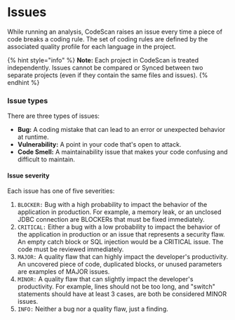 # Issues

While running an analysis, CodeScan raises an issue every time a piece of code breaks a coding rule. The set of coding rules are defined by the associated quality profile for each language in the project.

{% hint style="info" %}
**Note:** Each project in CodeScan is treated independently. Issues cannot be compared or Synced between two separate projects (even if they contain the same files and issues).
{% endhint %}

### Issue types <a href="#issue-types" id="issue-types"></a>

There are three types of issues:

* **Bug:** A coding mistake that can lead to an error or unexpected behavior at runtime.
* **Vulnerability:** A point in your code that's open to attack.
* **Code Smell:** A maintainability issue that makes your code confusing and difficult to maintain.

#### Issue severity <a href="#issue-severity" id="issue-severity"></a>

Each issue has one of five severities:

1. `BLOCKER:` Bug with a high probability to impact the behavior of the application in production. For example, a memory leak, or an unclosed JDBC connection are BLOCKERs that must be fixed immediately.
2. `CRITICAL:` Either a bug with a low probability to impact the behavior of the application in production or an issue that represents a security flaw. An empty catch block or SQL injection would be a CRITICAL issue. The code must be reviewed immediately.
3. `MAJOR:` A quality flaw that can highly impact the developer's productivity. An uncovered piece of code, duplicated blocks, or unused parameters are examples of MAJOR issues.
4. `MINOR:` A quality flaw that can slightly impact the developer's productivity. For example, lines should not be too long, and "switch" statements should have at least 3 cases, are both be considered MINOR issues.
5. `INFO:` Neither a bug nor a quality flaw, just a finding.

<figure><img src="../../../.gitbook/assets/Screenshot 2024-06-26 at 8.49.55 AM.png" alt=""><figcaption></figcaption></figure>
